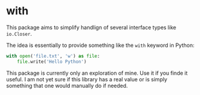 # with

This package aims to simplify handlign of several interface types like `io.Closer`.

The idea is essentially to provide something like the `with` keyword in Python:

```python
with open('file.txt', 'w') as file:
    file.write('Hello Python')
```

This package is currently only an exploration of mine. Use it if you finde it useful.
I am not yet sure if this library has a real value or is simply something that one
would manually do if needed.

